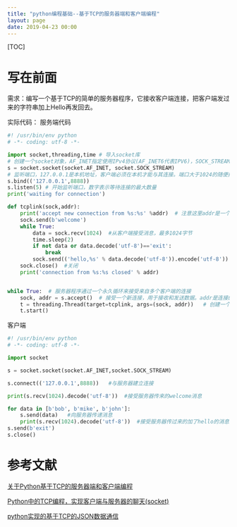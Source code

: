 ```yaml
---
title: "python编程基础--基于TCP的服务器端和客户端编程"
layout: page
date: 2019-04-23 00:00
---
```

[TOC]

# 写在前面

需求：编写一个基于TCP的简单的服务器程序，它接收客户端连接，把客户端发过来的字符串加上Hello再发回去。

实际代码：
服务端代码
```python 
#! /usr/bin/env python
# -*- coding: utf-8 -*-

import socket,threading,time # 导入socket库
# 创建一个socket对象，AF_INET指定使用IPv4协议(AF_INET6代表IPV6)，SOCK_STREAM指定使用面向流的TCP协议
s = socket.socket(socket.AF_INET, socket.SOCK_STREAM)
# 监听端口，127.0.0.1是本机地址，客户端必须在本机才能与其连接。端口大于1024的随便找一个
s.bind(('127.0.0.1',8888))
s.listen(5) # 开始监听端口，数字表示等待连接的最大数量
print('waiting for connection')

def tcplink(sock,addr):
    print('accept new connection from %s:%s' %addr)  # 注意这里addr是一个tuple所以有两个%s
    sock.send(b'welcome')
    while True:
        data = sock.recv(1024)  #从客户端接受消息，最多1024字节
        time.sleep(2)
        if not data or data.decode('utf-8')=='exit':
            break
        sock.send(('hello,%s' % data.decode('utf-8')).encode('utf-8'))  #向客户端返回加了hello的消息
    sock.close()  #关闭
    print('connection from %s:%s closed' % addr)


while True:  # 服务器程序通过一个永久循环来接受来自多个客户端的连接
    sock, addr = s.accept()  # 接受一个新连接，用于接收和发送数据。addr是连接的客户端的地址
    t = threading.Thread(target=tcplink, args=(sock, addr))   # 创建一个新线程来处理TCP连接（这个很关键）
    t.start()
```
客户端
```python
#! /usr/bin/env python
# -*- coding: utf-8 -*-

import socket

s = socket.socket(socket.AF_INET,socket.SOCK_STREAM)

s.connect(('127.0.0.1',8888))   #与服务器建立连接

print(s.recv(1024).decode('utf-8'))  #接受服务器传来的welcome消息

for data in [b'bob', b'mike', b'john']:
	s.send(data)   #向服务器传递消息
	print(s.recv(1024).decode('utf-8'))  #接受服务器传过来的加了hello的消息、
s.send(b'exit')
s.close()
```


# 参考文献
[关于Python基于TCP的服务器端和客户端编程](https://blog.csdn.net/three_co/article/details/78347385)

[Python中的TCP编程，实现客户端与服务器的聊天(socket)](https://blog.csdn.net/qq_31187881/article/details/79067644)

[python实现的基于TCP的JSON数据通信](https://blog.csdn.net/fireroll/article/details/38865743)